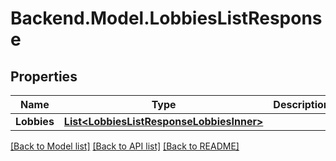 # Backend.Model.LobbiesListResponse

## Properties

Name | Type | Description | Notes
------------ | ------------- | ------------- | -------------
**Lobbies** | [**List&lt;LobbiesListResponseLobbiesInner&gt;**](LobbiesListResponseLobbiesInner.md) |  | 

[[Back to Model list]](../README.md#documentation-for-models) [[Back to API list]](../README.md#documentation-for-api-endpoints) [[Back to README]](../README.md)

